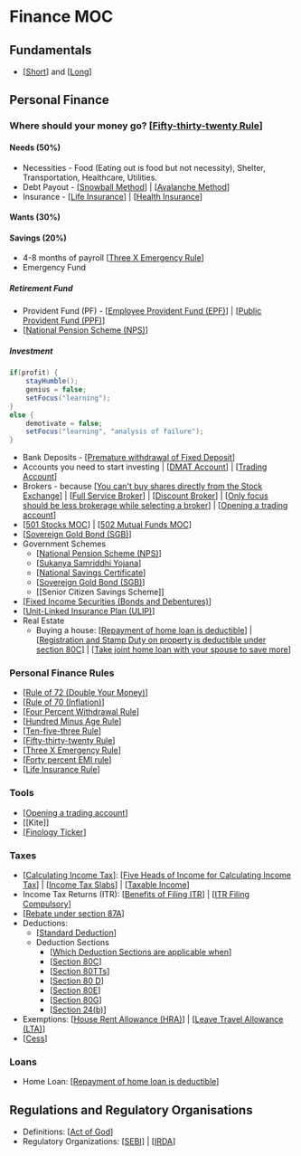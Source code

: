 # Finance MOC

## Fundamentals

- [[Short]] and [[Long]]

## Personal Finance

### Where should your money go? [[Fifty-thirty-twenty Rule]]

#### Needs (50%)

- Necessities - Food (Eating out is food but not necessity), Shelter, Transportation, Healthcare, Utilities.
- Debt Payout - [[Snowball Method]] | [[Avalanche Method]]
- Insurance - [[Life Insurance]] | [[Health Insurance]]

#### Wants (30%)

#### Savings (20%)

- 4-8 months of payroll [[Three X Emergency Rule]]
- Emergency Fund

##### Retirement Fund

- Provident Fund (PF) - [[Employee Provident Fund (EPF)]] | [[Public Provident Fund (PPF)]]
- [[National Pension Scheme (NPS)]]

##### Investment

```java
if(profit) {
    stayHumble();
    genius = false;
    setFocus("learning");
}
else {
    demotivate = false;
    setFocus("learning", "analysis of failure");
}

```

- Bank Deposits - [[Premature withdrawal of Fixed Deposit]]
- Accounts you need to start investing | [[DMAT Account]] | [[Trading Account]]
- Brokers - because [[You can't buy shares directly from the Stock Exchange]] | [[Full Service Broker]] | [[Discount Broker]] | [[Only focus should be less brokerage while selecting a broker]] | [[Opening a trading account]]
- [[501 Stocks MOC]] | [[502 Mutual Funds MOC]]
- [[Sovereign Gold Bond (SGB)]]
- Government Schemes
  - [[National Pension Scheme (NPS)]]
  - [[Sukanya Samriddhi Yojana]]
  - [[National Savings Certificate]]
  - [[Sovereign Gold Bond (SGB)]]
  - [[Senior Citizen Savings Scheme]]
- [[Fixed Income Securities (Bonds and Debentures)]]
- [[Unit-Linked Insurance Plan (ULIP)]]
- Real Estate
  - Buying a house: [[Repayment of home loan is deductible]] | [[Registration and Stamp Duty on property is deductible under section 80C]] | [[Take joint home loan with your spouse to save more]]

### Personal Finance Rules

- [[Rule of 72 (Double Your Money)]]
- [[Rule of 70 (Inflation)]]
- [[Four Percent Withdrawal Rule]]
- [[Hundred Minus Age Rule]]
- [[Ten-five-three Rule]]
- [[Fifty-thirty-twenty Rule]]
- [[Three X Emergency Rule]]
- [[Forty percent EMI rule]]
- [[Life Insurance Rule]]

### Tools

- [[Opening a trading account]]
- [[Kite]]
- [[Finology Ticker]]

### Taxes

- [[Calculating Income Tax]]:  [[Five Heads of Income for Calculating Income Tax]] |  [[Income Tax Slabs]] | [[Taxable Income]]
- Income Tax Returns (ITR): [[Benefits of Filing ITR]] | [[ITR Filing Compulsory]]
- [[Rebate under section 87A]]
- Deductions:
  - [[Standard Deduction]]
  - Deduction Sections
    - [[Which Deduction Sections are applicable when]]
    - [[Section 80C]]
    - [[Section 80TTs]]
    - [[Section 80 D]]
    - [[Section 80E]]
    - [[Section 80G]]
    - [[Section 24(b)]]
- Exemptions: [[House Rent Allowance (HRA)]] | [[Leave Travel Allowance (LTA)]]
- [[Cess]]

### Loans

- Home Loan: [[Repayment of home loan is deductible]]

## Regulations and Regulatory Organisations

- Definitions: [[Act of God]]
- Regulatory Organizations: [[SEBI]] | [[IRDA]]

[//begin]: # "Autogenerated link references for markdown compatibility"
[Short]: Short.md "Short"
[Long]: Long.md "Long"
[Fifty-thirty-twenty Rule]: <Fifty-thirty-twenty Rule.md> "50-30-20 Rule"
[Snowball Method]: <Snowball Method.md> "Snowball Method"
[Avalanche Method]: <Avalanche Method.md> "Avalanche Method"
[Life Insurance]: <Life Insurance.md> "Life Insurance"
[Health Insurance]: <Health Insurance.md> "Health Insurance"
[Three X Emergency Rule]: <Three X Emergency Rule.md> "3X Emergency Rule"
[Employee Provident Fund (EPF)]: <Employee Provident Fund (EPF).md> "Employee Provident Fund (EPF)"
[Public Provident Fund (PPF)]: <Public Provident Fund (PPF).md> "Public Provident Fund (PPF)"
[National Pension Scheme (NPS)]: <National Pension Scheme (NPS).md> "National Pension Scheme (NPS)"
[Premature withdrawal of Fixed Deposit]: <Premature withdrawal of Fixed Deposit.md> "Premature withdrawal of Fixed Deposit"
[DMAT Account]: <DMAT Account.md> "DMAT Account"
[Trading Account]: <Trading Account.md> "Trading Account"
[You can't buy shares directly from the Stock Exchange]: <You can't buy shares directly from the Stock Exchange.md> "You can't buy shares directly from the Stock Exchange"
[Full Service Broker]: <Full Service Broker.md> "Full Service Broker"
[Discount Broker]: <Discount Broker.md> "Discount Broker"
[Only focus should be less brokerage while selecting a broker]: <Only focus should be less brokerage while selecting a broker.md> "Only focus should be less brokerage while selecting a broker"
[Opening a trading account]: <Opening a trading account.md> "Opening a trading account"
[501 Stocks MOC]: <501 Stocks MOC.md> "501 Stocks MOC"
[502 Mutual Funds MOC]: <502 Mutual Funds MOC.md> "502 Mutual Funds MOC"
[Sovereign Gold Bond (SGB)]: <Sovereign Gold Bond (SGB).md> "Sovereign Gold Bond (SGB)"
[Sukanya Samriddhi Yojana]: <Sukanya Samriddhi Yojana.md> "Sukanya Samriddhi Yojana"
[National Savings Certificate]: <National Savings Certificate.md> "National Savings Certificate"
[Fixed Income Securities (Bonds and Debentures)]: <Fixed Income Securities (Bonds and Debentures).md> "Fixed Income Securities (Bonds and Debentures)"
[Unit-Linked Insurance Plan (ULIP)]: <Unit-Linked Insurance Plan (ULIP).md> "Unit-Linked Insurance Plan (ULIP)"
[Repayment of home loan is deductible]: <Repayment of home loan is deductible.md> "Repayment of home loan is deductible"
[Registration and Stamp Duty on property is deductible under section 80C]: <Registration and Stamp Duty on property is deductible under section 80C.md> "Registration and Stamp Duty on property is deductible under section 80C"
[Take joint home loan with your spouse to save more]: <Take joint home loan with your spouse to save more.md> "Take joint home loan with your spouse to save more"
[Rule of 72 (Double Your Money)]: <Rule of 72 (Double Your Money).md> "Rule of 72 (Double Your Money)"
[Rule of 70 (Inflation)]: <Rule of 70 (Inflation).md> "Rule of 70 (Inflation)"
[Four Percent Withdrawal Rule]: <Four Percent Withdrawal Rule.md> "4% Withdrawal Rule"
[Hundred Minus Age Rule]: <Hundred Minus Age Rule.md> "100 Minus Age Rule"
[Ten-five-three Rule]: <Ten-five-three Rule.md> "10, 5, 3 Rule"
[Forty percent EMI rule]: <Forty percent EMI rule.md> "40℅ EMI Rule"
[Life Insurance Rule]: <Life Insurance Rule.md> "Life Insurance Rule"
[Finology Ticker]: <Finology Ticker.md> "Finology Ticker"
[Calculating Income Tax]: <Calculating Income Tax.md> "Calculating Income Tax"
[Five Heads of Income for Calculating Income Tax]: <Five Heads of Income for Calculating Income Tax.md> "Five Heads of Income for Calculating Income Tax"
[Income Tax Slabs]: <Income Tax Slabs.md> "Income Tax Slabs"
[Taxable Income]: <Taxable Income.md> "Taxable Income"
[Benefits of Filing ITR]: <Benefits of Filing ITR.md> "Benefits of Filing ITR"
[ITR Filing Compulsory]: <ITR Filing Compulsory.md> "ITR Filing Compulsory"
[Rebate under section 87A]: <Rebate under section 87A.md> "Rebate u/s 87A"
[Standard Deduction]: <Standard Deduction.md> "Standard Deduction"
[Which Deduction Sections are applicable when]: <Which Deduction Sections are applicable when.md> "Which Deduction Sections are applicable when"
[Section 80C]: <Section 80C.md> "Secion 80C"
[Section 80TTs]: <Section 80TTs.md> "Section 80 TTs"
[Section 80 D]: <Section 80 D.md> "Section 80D"
[Section 80E]: <Section 80E.md> "Section 80E"
[Section 80G]: <Section 80G.md> "80G"
[Section 24(b)]: <Section 24(b).md> "Section 24(b)"
[House Rent Allowance (HRA)]: <House Rent Allowance (HRA).md> "House Rent Allowance (HRA)"
[Leave Travel Allowance (LTA)]: <Leave Travel Allowance (LTA).md> "Leave Travel Allowance (LTA)"
[Cess]: Cess.md "Cess"
[Act of God]: <Act of God.md> "Act of God"
[SEBI]: SEBI.md "SEBI"
[IRDA]: IRDA.md "IRDA"
[//end]: # "Autogenerated link references"